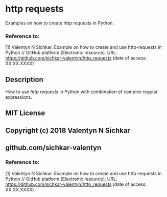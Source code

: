 # http requests
Examples on how to create http requests in Python.

### Reference to:
[1] Valentyn N Sichkar. Example on how to create and use http-requests in Python // GitHub platform [Electronic resource]. URL: https://github.com/sichkar-valentyn/http_requests (date of access: XX.XX.XXXX)

## Description
How to use _http requests_ in Python with combination of complex regular expressions.

## MIT License
## Copyright (c) 2018 Valentyn N Sichkar
## github.com/sichkar-valentyn
### Reference to:
[1] Valentyn N Sichkar. Example on how to create and use http-requests in Python // GitHub platform [Electronic resource]. URL: https://github.com/sichkar-valentyn/http_requests (date of access: XX.XX.XXXX)
